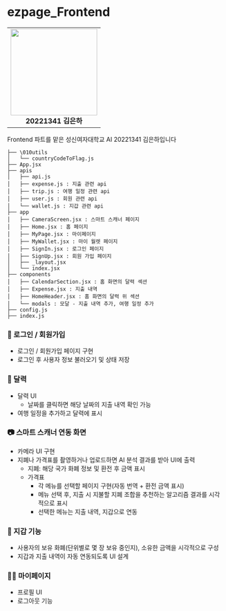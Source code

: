 # ezpage_Frontend

<table>
  <tr>
    <td align="center">
      <img src="https://github.com/user-attachments/assets/7a83512b-b68d-4fcb-a1d7-c79aa6a8ba3c" width="200"/><br/>
      <b> 20221341 김은하 </b>
    </td>
  </tr>
</table>  
Frontend 파트를 맡은 성신여자대학교 AI 20221341 김은하입니다

```
├── \010utils
│   └── countryCodeToFlag.js
├── App.jsx
├── apis
│   ├── api.js
│   ├── expense.js : 지출 관련 api
│   ├── trip.js : 여행 일정 관련 api
│   ├── user.js : 회원 관련 api
│   └── wallet.js : 지갑 관련 api
├── app
│   ├── CameraScreen.jsx : 스마트 스캐너 페이지
│   ├── Home.jsx : 홈 페이지
│   ├── MyPage.jsx : 마이페이지
│   ├── MyWallet.jsx : 마이 월렛 페이지
│   ├── SignIn.jsx : 로그인 페이지
│   ├── SignUp.jsx : 회원 가입 페이지
│   ├── _layout.jsx
│   └── index.jsx
├── components
│   ├── CalendarSection.jsx : 홈 화면의 달력 섹션
│   ├── Expense.jsx : 지출 내역
│   ├── HomeHeader.jsx : 홈 화면의 달력 위 섹션
│   └── modals : 모달 - 지출 내역 추가, 여행 일정 추가
├── config.js
├── index.js
```

### 🔐 로그인 / 회원가입
- 로그인 / 회원가입 페이지 구현
- 로그인 후 사용자 정보 불러오기 및 상태 저장

### 📅 달력
- 달력 UI 
  * 날짜를 클릭하면 해당 날짜의 지출 내역 확인 가능
- 여행 일정을 추가하고 달력에 표시

### 📷 스마트 스캐너 연동 화면
- 카메라 UI 구현
- 지폐나 가격표를 촬영하거나 업로드하면 AI 분석 결과를 받아 UI에 출력
    - 지폐: 해당 국가 화폐 정보 및 환전 후 금액 표시
    - 가격표
        - 각 메뉴를 선택할 페이지 구현(자동 번역 + 환전 금액 표시)
        - 메뉴 선택 후, 지출 시 지불할 지폐 조합을 추천하는 알고리즘 결과를 시각적으로 표시
        - 선택한 메뉴는 지출 내역, 지갑으로 연동

### 💼 지갑 기능
- 사용자의 보유 화폐(단위별로 몇 장 보유 중인지), 소유한 금액을 시각적으로 구성
- 지갑과 지출 내역이 자동 연동되도록 UI 설계

### 🙍‍♀️ 마이페이지
- 프로필 UI
- 로그아웃 기능
